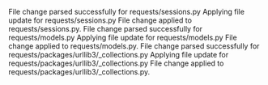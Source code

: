 File change parsed successfully for requests/sessions.py
Applying file update for requests/sessions.py
File change applied to requests/sessions.py.
File change parsed successfully for requests/models.py
Applying file update for requests/models.py
File change applied to requests/models.py.
File change parsed successfully for requests/packages/urllib3/_collections.py
Applying file update for requests/packages/urllib3/_collections.py
File change applied to requests/packages/urllib3/_collections.py.
